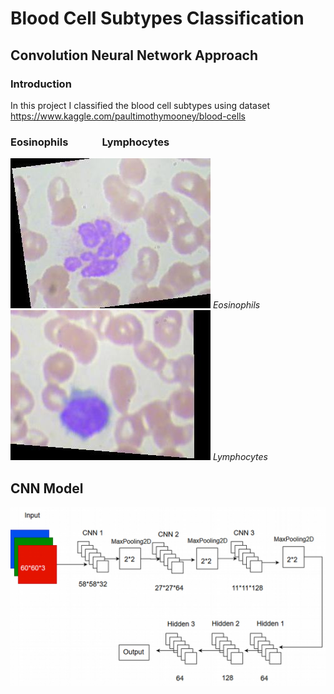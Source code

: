# Blood Cell Subtypes Classification

## Convolution Neural Network Approach

### Introduction

In this project I classified the blood cell subtypes using dataset https://www.kaggle.com/paultimothymooney/blood-cells

   ### Eosinophils &nbsp;&nbsp;&nbsp;&nbsp;&nbsp;&nbsp;&nbsp;&nbsp;&nbsp;&nbsp;&nbsp;&nbsp; Lymphocytes

 ![](img/eosinophil.jpeg) *Eosinophils*  &nbsp;&nbsp;&nbsp;&nbsp;&nbsp;&nbsp; ![](img/lymphocyte.jpeg) *Lymphocytes* 

## CNN Model 

![](img/model.jpg)
